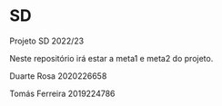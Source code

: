 # SD
Projeto SD 2022/23


Neste repositório irá estar a meta1 e meta2 do projeto.




Duarte Rosa 2020226658


Tomás Ferreira 2019224786
